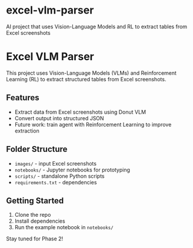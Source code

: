 # excel-vlm-parser
AI project that uses Vision-Language Models and RL to extract tables from Excel screenshots
# Excel VLM Parser

This project uses Vision-Language Models (VLMs) and Reinforcement Learning (RL) to extract structured tables from Excel screenshots.

## Features
- Extract data from Excel screenshots using Donut VLM
- Convert output into structured JSON
- Future work: train agent with Reinforcement Learning to improve extraction

## Folder Structure
- `images/` - input Excel screenshots
- `notebooks/` - Jupyter notebooks for prototyping
- `scripts/` - standalone Python scripts
- `requirements.txt` - dependencies

## Getting Started
1. Clone the repo
2. Install dependencies
3. Run the example notebook in `notebooks/`

Stay tuned for Phase 2!
